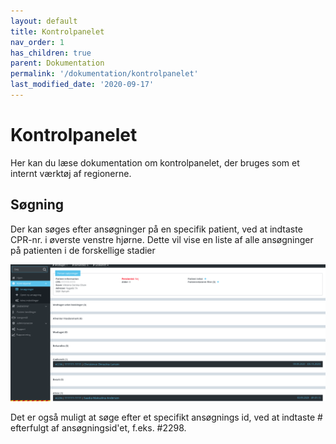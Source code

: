 ```yaml
---
layout: default
title: Kontrolpanelet
nav_order: 1
has_children: true
parent: Dokumentation
permalink: '/dokumentation/kontrolpanelet'
last_modified_date: '2020-09-17'
---
```


# Kontrolpanelet

Her kan du læse dokumentation om kontrolpanelet, der bruges som et internt værktøj af regionerne.

## Søgning

Der kan søges efter ansøgninger på en specifik patient, ved at indtaste CPR-nr. i øverste venstre hjørne. Dette vil vise en liste af alle ansøgninger på patienten i de forskellige stadier

![Søge resultat](/assets/documentation/search-result.png)

Det er også muligt at søge efter et specifikt ansøgnings id, ved at indtaste # efterfulgt af ansøgningsid'et, f.eks. #2298.
